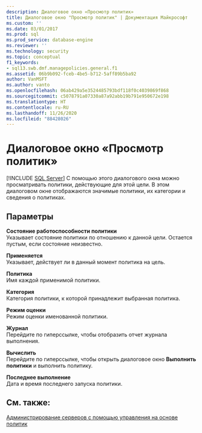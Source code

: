 ```yaml
---
description: Диалоговое окно «Просмотр политик»
title: Диалоговое окно "Просмотр политик" | Документация Майкрософт
ms.custom: ''
ms.date: 03/01/2017
ms.prod: sql
ms.prod_service: database-engine
ms.reviewer: ''
ms.technology: security
ms.topic: conceptual
f1_keywords:
- sql13.swb.dmf.managepolicies.general.f1
ms.assetid: 06b9b092-fceb-4be5-b712-5aff89b5ba92
author: VanMSFT
ms.author: vanto
ms.openlocfilehash: 06ab429a5e3524485793bdf118f0c4039869f868
ms.sourcegitcommit: c5078791a07330a87a92abb19b791e950672e198
ms.translationtype: HT
ms.contentlocale: ru-RU
ms.lasthandoff: 11/26/2020
ms.locfileid: "88428026"
---
```

# <a name="view-policies-dialog-box"></a>Диалоговое окно «Просмотр политик»
 [!INCLUDE [SQL Server](../../includes/applies-to-version/sqlserver.md)]
  С помощью этого диалогового окна можно просматривать политики, действующие для этой цели. В этом диалоговом окне отображаются значимые политики, их категории и сведения о политиках.  
  
## <a name="options"></a>Параметры  
 **Состояние работоспособности политики**  
 Указывает состояние политики по отношению к данной цели. Остается пустым, если состояние неизвестно.  
  
 **Применяется**  
 Указывает, действует ли в данный момент политика на цель.  
  
 **Политика**  
 Имя каждой применимой политики.  
  
 **Категория**  
 Категория политики, к которой принадлежит выбранная политика.  
  
 **Режим оценки**  
 Режим оценки именованной политики.  
  
 **Журнал**  
 Перейдите по гиперссылке, чтобы отобразить отчет журнала выполнения.  
  
 **Вычислить**  
 Перейдите по гиперссылке, чтобы открыть диалоговое окно **Выполнить политики** и выполнить политику.  
  
 **Последнее выполнение**  
 Дата и время последнего запуска политики.  
  
## <a name="see-also"></a>См. также:  
 [Администрирование серверов с помощью управления на основе политик](../../relational-databases/policy-based-management/administer-servers-by-using-policy-based-management.md)  
  
  
